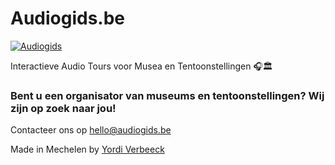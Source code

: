 # Audiogids.be
[![Audiogids](https://img.shields.io/badge/Audiogids-red?style=flat&link=https://audiogids.be)](https://audiogids.be)

Interactieve Audio Tours voor Musea en Tentoonstellingen 🎧🏛️

### Bent u een organisator van museums en tentoonstellingen? Wij zijn op zoek naar jou!
Contacteer ons op [hello@audiogids.be](hello@audiogids.be)

Made in Mechelen by [Yordi Verbeeck](https://yordi.net)

